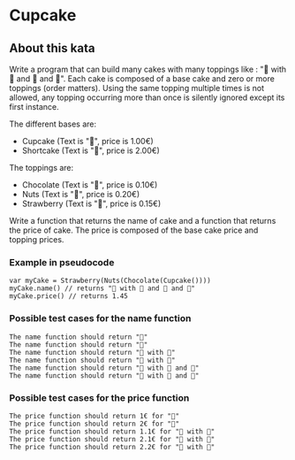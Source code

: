 # Cupcake

## About this kata

Write a program that can build many cakes with many toppings like : "🧁 with 🍫 and 🥜 and 🍓". Each cake is composed of a base cake and zero or more toppings (order matters). Using the same topping multiple times is not allowed, any topping occurring more than once is silently ignored except its first instance.

The different bases are:
* Cupcake (Text is "🧁", price is 1.00€)
* Shortcake (Text is "🍰", price is 2.00€)

The toppings are:
* Chocolate (Text is "🍫", price is 0.10€)
* Nuts (Text is "🥜", price is 0.20€)
* Strawberry (Text is "🍓", price is 0.15€)

Write a function that returns the name of cake and a function that returns the price of cake. The price is composed of the base cake price and topping prices.

### Example in pseudocode

```
var myCake = Strawberry(Nuts(Chocolate(Cupcake())))
myCake.name() // returns "🧁 with 🍫 and 🥜 and 🍓"
myCake.price() // returns 1.45
```

### Possible test cases for the name function

    The name function should return "🧁"
    The name function should return "🍰"
    The name function should return "🧁 with 🍫"
    The name function should return "🍰 with 🍫"
    The name function should return "🍰 with 🍫 and 🥜"
    The name function should return "🍰 with 🥜 and 🍫"

### Possible test cases for the price function

    The price function should return 1€ for "🧁"
    The price function should return 2€ for "🍰"
    The price function should return 1.1€ for "🧁 with 🍫"
    The price function should return 2.1€ for "🍰 with 🍫"
    The price function should return 2.2€ for "🍰 with 🥜"
